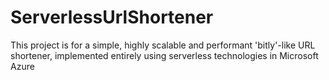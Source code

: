 # ServerlessUrlShortener
This project is for a simple, highly scalable and performant 'bitly'-like URL shortener, implemented entirely using serverless technologies in Microsoft Azure
